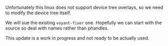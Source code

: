 Unfortunately this linux does not support device tree overlays, so we need to modify the device tree itself. 

We will sue the existing `voyant-fixer` one. Hopefully we can start with the source so deal with names rather than phandles. 

This update is a work in progress and not ready to be actually used. 

